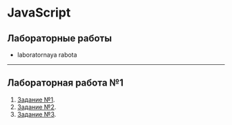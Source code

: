 # JavaScript
## Лабораторные работы
* laboratornaya rabota

_______
## Лабораторная работа №1

  1. [Задание №1](/Lab_1_1.js).
  2. [Задание №2](/Lab_1_2.js).
  3. [Задание №3](/Lab_1_3.js).
